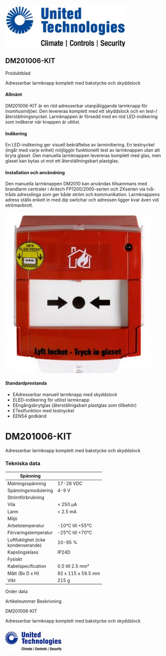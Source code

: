 ![](_page_0_Picture_0.jpeg)

## DM201006-KIT

Produktblad

Adresserbar larmknapp komplett med bakstycke och skyddslock

#### Allmänt

DM201006-KIT är en röd adresserbar utanpåliggande larmknapp för inomhusmiljöer. Den levereras komplett med ett skyddslock och en test-/återställningsnyckel. Larmknappen är försedd med en röd LED-indikering som indikerar när knappen är utlöst.

#### Indikering

En LED-indikering ger visuell bekräftelse av larminitiering. En testnyckel (ingår med varje enhet) möjliggör funktionellt test av larmknappen utan att bryta glaset. Den manuella larmknappen levereras komplett med glas, men glaset kan bytas ut mot ett återställningsbart plastglas.

#### Installation och användning

Den manuella larmknappen DM2010 kan användas tillsammans med brandlarm centraler i Aritech FP1200/2000-serien och 2Xserien via två-tråds adresslinga som ger både ström och kommunikation. Larmknappens adress ställs enkelt in med dip switchar och adressen ligger kvar även vid strömavbrott.

![](_page_0_Picture_9.jpeg)

#### Standardprestanda

- EAdresserbar manuell larmknapp med skyddslock
- ELED-indikering för utlöst larmknapp
- EEngångsbrytglas (återställnigsbart plastglas som tillbehör)
- ETestfunktion med testnyckel
- EEN54 godkänd

# DM201006-KIT

Adresserbar larmknapp komplett med bakstycke och skyddslock

### Tekniska data

| Spänning                              |                    |
|---------------------------------------|--------------------|
| Matningsspänning                      | 17-28 VDC          |
| Spänningsmodulering                   | 4-9 V              |
| Strömförbrukning                      |                    |
| Vila                                  | < 250 µA           |
| Larm                                  | < 2.5 mA           |
| Miljö                                 |                    |
| Arbetstemperatur                      | -10°C till +55°C   |
| Förvaringstemperatur                  | -25°C till +70°C   |
| Luftfuktighet (icke<br>kondenserande) | 10-95 %            |
| Kapslingsklass                        | IP24D              |
| Fysiskt                               |                    |
| Kabelspecification                    | 0.5 till 2.5 mm²   |
| Mått (Bx D x H)                       | 92 x 115 x 59.5 mm |
| Vikt                                  | 215 g              |

Order data

Artikelnummer Beskrivning

DM201006-KIT

Adresserbar larmknapp komplett med bakstycke och skyddslock

![](_page_1_Picture_10.jpeg)